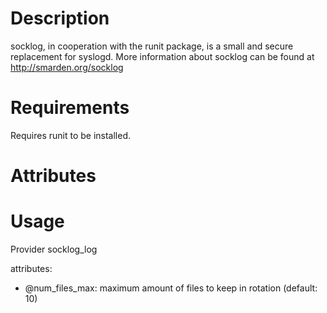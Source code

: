 Description
===========
socklog, in cooperation with the runit package, is a small and secure replacement for syslogd.
More information about socklog can be found at http://smarden.org/socklog

Requirements
============
Requires runit to be installed.

Attributes
==========

Usage
=====

Provider socklog\_log

attributes:

 * @num\_files\_max: maximum amount of files to keep in rotation (default: 10)

